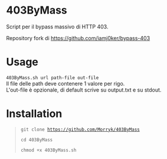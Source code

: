 # 403ByMass

Script per il bypass massivo di HTTP 403.

Repository fork di https://github.com/iamj0ker/bypass-403

# Usage
<code>403ByMass.sh url path-file out-file</code><br>
Il file delle path deve contenere 1 valore per rigo.<br>
L'out-file è opzionale, di default scrive su output.txt e su stdout.

# Installation
> <code>git clone https://github.com/Morryk/403ByMass</code>
> 
> <code>cd 403ByMass</code>
> 
> <code>chmod +x 403ByMass.sh</code>
